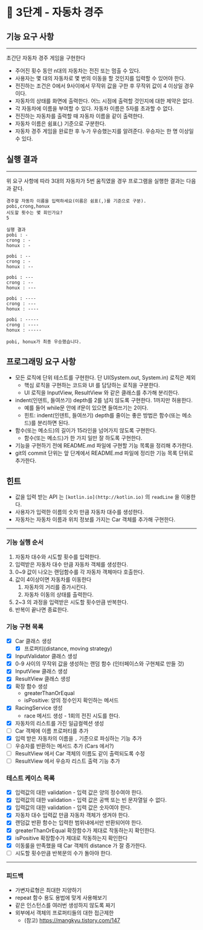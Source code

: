 # **🚀 3단계 - 자동차 경주**

## 기능 요구 사항

---

초간단 자동차 경주 게임을 구현한다

- 주어진 횟수 동안 n대의 자동차는 전진 또는 멈출 수 있다.
- 사용자는 몇 대의 자동차로 몇 번의 이동을 할 것인지를 입력할 수 있어야 한다.
- 전진하는 조건은 0에서 9사이에서 무작위 값을 구한 후 무작위 값이 4 이상일 경우이다.
- 자동차의 상태를 화면에 출력한다. 어느 시점에 출력할 것인지에 대한 제약은 없다.
- 각 자동차에 이름을 부여할 수 있다. 자동차 이름은 5자를 초과할 수 없다.
- 전진하는 자동차를 출력할 때 자동차 이름을 같이 출력한다.
- 자동차 이름은 쉼표(,) 기준으로 구분한다.
- 자동차 경주 게임을 완료한 후 누가 우승했는지를 알려준다. 우승자는 한 명 이상일 수 있다.

## 실행 결과

---

위 요구 사항에 따라 3대의 자동차가 5번 움직였을 경우 프로그램을 실행한 결과는 다음과 같다.

```
경주할 자동차 이름을 입력하세요(이름은 쉼표(,)를 기준으로 구분).
pobi,crong,honux
시도할 횟수는 몇 회인가요?
5

실행 결과
pobi : -
crong : -
honux : -

pobi : --
crong : -
honux : --

pobi : ---
crong : --
honux : ---

pobi : ----
crong : ---
honux : ----

pobi : -----
crong : ----
honux : -----

pobi, honux가 최종 우승했습니다.

```

## 프로그래밍 요구 사항

- 모든 로직에 단위 테스트를 구현한다. 단 UI(System.out, System.in) 로직은 제외
    - 핵심 로직을 구현하는 코드와 UI 를 담당하는 로직을 구분한다.
    - UI 로직을 InputView, ResultView 와 같은 클래스를 추가해 분리한다.
- indent(인덴트, 들여쓰기) depth를 2를 넘지 않도록 구현한다. 1까지만 허용한다.
   - 예를 들어 while문 안에 if문이 있으면 들여쓰기는 2이다.
   - 힌트: indent(인덴트, 들여쓰기) depth를 줄이는 좋은 방법은 함수(또는 메소드)를 분리하면 된다.
- 함수(또는 메소드)의 길이가 15라인을 넘어가지 않도록 구현한다.
   - 함수(또는 메소드)가 한 가지 일만 잘 하도록 구현한다.
- 기능을 구현하기 전에 README.md 파일에 구현할 기능 목록을 정리해 추가한다. 
- git의 commit 단위는 앞 단계에서 README.md 파일에 정리한 기능 목록 단위로 추가한다.

## 힌트

- 값을 입력 받는 API 는 `[kotlin.io](http://kotlin.io)` 의 `readLine` 을 이용한다.
- 사용자가 입력한 이름의 숫자 만큼 자동차 대수를 생성한다.
- 자동차는 자동차 이름과 위치 정보를 가지는 Car 객체를 추가해 구현한다.

---

### 기능 실행 순서

1. 자동차 대수와 시도할 횟수를 입력한다.
2. 입력받은 자동차 대수 만큼 자동차 객체를 생성한다.
3. 0~9 값이 나오는 랜덤함수를 각 자동차 객체마다 호출한다.
4. 값이 4이상이면 자동차를 이동한다 
   1. 자동차의 거리를 증가시킨다.
   2. 자동차 이동의 상태를 출력한다.
5. 2~3 의 과정을 입력받은 시도할 횟수만큼 반복한다.
6. 반복이 끝나면 종료한다.

### 기능 구현 목록

- [x] Car 클래스 생성
  - [x] 프로퍼티(distance, moving strategy)
- [x] InputValidator 클래스 생성
- [X] 0-9 사이의 무작위 값을 생성하는 랜덤 함수 (인터페이스와 구현체로 만들 것)
- [X] InputView 클래스 생성
- [X] ResultView 클래스 생성
- [x] 확장 함수 생성
  - greaterThanOrEqual
  - isPositive: 양의 정수인지 확인하는 메서드
- [X] RacingService 생성
    - race 메서드 생성 - 1회의 전진 시도를 한다.
- [x] 자동차의 리스트를 가진 일급컬렉션 생성
- [ ] Car 객체에 이름 프로퍼티를 추가
- [X] 입력 받은 자동차의 이름을 `,` 기준으로 파싱하는 기능 추가
- [ ] 우승자를 반환하는 메서드 추가 (Cars 에서?)
- [ ] ResultView 에서 Car 객체의 이름도 같이 출력되도록 수정
- [ ] ResultView 에서 우승자 리스트 출력 기능 추가

### 테스트 케이스 목록

- [x]  입력값의 대한 validation - 입력 값은 양의 정수여야 한다.
- [x]  입력값의 대한 validation - 입력 값은 공백 또는 빈 문자열일 수 없다.
- [x]  입력값의 대한 validation - 입력 값은 숫자여야 한다.
- [X]  자동차 대수 입력값 만큼 자동차 객체가 생겨야 한다.
- [X]  랜덤값 반환 함수는 입력한 범위내에서만 반환되어야 한다.
- [x]  greaterThanOrEqual 확장함수가 제대로 작동하는지 확인한다.
- [x]  isPositive 확장함수가 제대로 작동하는지 확인한다
- [X]  이동룰을 만족했을 때 Car 객체의 distance 가 잘 증가한다.
- [ ]  시도할 횟수만큼 반복문의 수가 돌아야 한다.

---

### 피드백

- 가변자료형은 최대한 지양하기
- repeat 함수 용도 용법에 맞게 사용해보기
- 같은 인스턴스를 여러번 생성하지 않도록 짜기
- 외부에서 객체의 프로퍼티들의 대한 접근제한
   - (참고) https://mangkyu.tistory.com/147 

